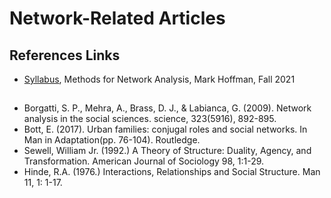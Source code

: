 
# Network-Related Articles

## References Links
* [Syllabus](https://bookdown.org/markhoff/social_network_analysis/), Methods for Network Analysis, Mark Hoffman, Fall 2021

## 

* Borgatti, S. P., Mehra, A., Brass, D. J., & Labianca, G. (2009). Network analysis in the social sciences. science, 323(5916), 892-895.
* Bott, E. (2017). Urban families: conjugal roles and social networks. In Man in Adaptation(pp. 76-104). Routledge.
* Sewell, William Jr. (1992.) A Theory of Structure: Duality, Agency, and Transformation. American Journal of Sociology 98, 1:1-29.
* Hinde, R.A. (1976.) Interactions, Relationships and Social Structure. Man 11, 1: 1-17.
